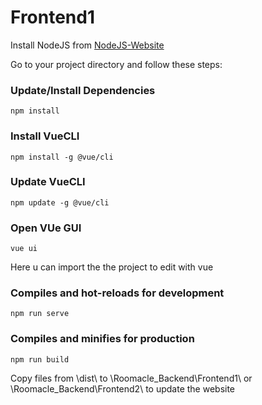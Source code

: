 # Frontend1

Install NodeJS from [NodeJS-Website](https://nodejs.org/en/)

Go to your project directory and follow these steps:

### Update/Install Dependencies
```
npm install
```

### Install VueCLI

```
npm install -g @vue/cli
```

### Update VueCLI
```
npm update -g @vue/cli
```

### Open VUe GUI
```
vue ui
```

Here u can import the the project to edit with vue


### Compiles and hot-reloads for development
```
npm run serve
```

### Compiles and minifies for production
```
npm run build
```

Copy files from \dist\ to \Roomacle_Backend\Frontend1\ or \Roomacle_Backend\Frontend2\ to update the website
